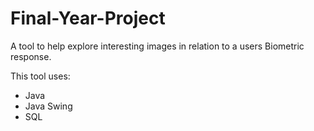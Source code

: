 # Final-Year-Project
A tool to help explore interesting images in relation to a users Biometric response.

This tool uses:
- Java
- Java Swing
- SQL

